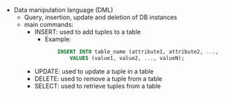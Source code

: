 * Data manipulation language (DML)
  * Query, insertion, update and deletion of DB instances
  * main commands:
    * INSERT: used to add tuples to a table
      * Example:
        ```sql
            INSERT INTO table_name (attribute1, attribute2, ..., attributeN)
                VALUES (value1, value2, ..., valueN);
        ```
    * UPDATE: used to update a tuple in a table
    * DELETE: used to remove a tuple from a table
    * SELECT: used to retrieve tuples from a table